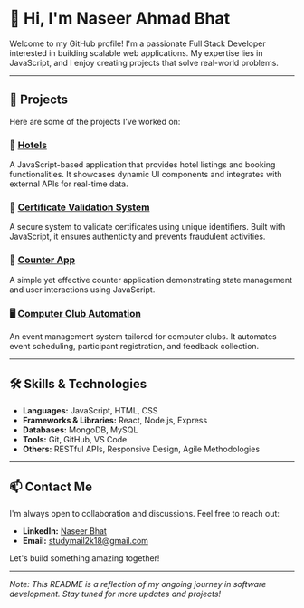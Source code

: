 # 👋 Hi, I'm Naseer Ahmad Bhat

Welcome to my GitHub profile! I'm a passionate Full Stack Developer interested in building scalable web applications. My expertise lies in JavaScript, and I enjoy creating projects that solve real-world problems.

---

## 🚀 Projects

Here are some of the projects I've worked on:

### 🏨 [Hotels](https://github.com/naseer-bhat/hotels)
A JavaScript-based application that provides hotel listings and booking functionalities. It showcases dynamic UI components and integrates with external APIs for real-time data.

### 📄 [Certificate Validation System](https://github.com/naseer-bhat/Certificate-validation-system)
A secure system to validate certificates using unique identifiers. Built with JavaScript, it ensures authenticity and prevents fraudulent activities.

### 🔢 [Counter App](https://github.com/naseer-bhat/counterApp)
A simple yet effective counter application demonstrating state management and user interactions using JavaScript.

### 🖥️ [Computer Club Automation](https://github.com/naseer-bhat/computer_club_automation)
An event management system tailored for computer clubs. It automates event scheduling, participant registration, and feedback collection.

---

## 🛠️ Skills & Technologies

- **Languages:** JavaScript, HTML, CSS
- **Frameworks & Libraries:** React, Node.js, Express
- **Databases:** MongoDB, MySQL
- **Tools:** Git, GitHub, VS Code
- **Others:** RESTful APIs, Responsive Design, Agile Methodologies

---

## 📫 Contact Me

I'm always open to collaboration and discussions. Feel free to reach out:

- **LinkedIn:** [Naseer Bhat](https://in.linkedin.com/in/naseer-bhat-a2b2b7208)
- **Email:** studymail2k18@gmail.com

Let's build something amazing together!

---

*Note: This README is a reflection of my ongoing journey in software development. Stay tuned for more updates and projects!*


<!--
**naseer-bhat/naseer-bhat** is a ✨ _special_ ✨ repository because its `README.md` (this file) appears on your GitHub profile.

Here are some ideas to get you started:

- 🔭 I’m currently working on ...
- 🌱 I’m currently learning ...
- 👯 I’m looking to collaborate on ...
- 🤔 I’m looking for help with ...
- 💬 Ask me about ...
- 📫 How to reach me: ...
- 😄 Pronouns: ...
- ⚡ Fun fact: ...
-->
